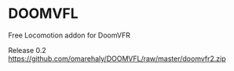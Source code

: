 # DOOMVFL
Free Locomotion addon for DoomVFR

Release 0.2
https://github.com/omarehaly/DOOMVFL/raw/master/doomvfr2.zip

